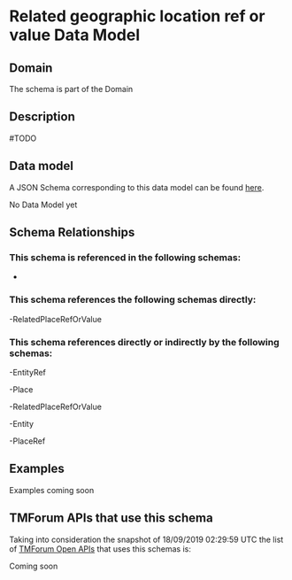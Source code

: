 # Related geographic location ref or value Data Model

## Domain

The  schema is part of the  Domain

## Description

#TODO

## Data model

A JSON Schema corresponding to this data model can be found
[here](https://github.com/tmforum-rand/schemas/blob/master/Common/RelatedGeographicLocationRefOrValue.schema.json).

No Data Model yet

## Schema Relationships

### This schema is referenced in the following schemas:

-

### This schema references the following schemas directly:

-RelatedPlaceRefOrValue

### This schema references directly or indirectly by the following schemas:

-EntityRef

-Place

-RelatedPlaceRefOrValue

-Entity

-PlaceRef



## Examples

Examples coming soon

## TMForum APIs that use this schema

Taking into consideration the snapshot of 18/09/2019 02:29:59 UTC the list of [TMForum Open APIs](https://www.tmforum.org/open-apis/) that uses this schemas is:

Coming soon